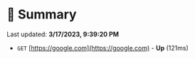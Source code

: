 # 📖 Summary
Last updated: **3/17/2023, 9:39:20 PM**

- `GET` [https://google.com](https://google.com) - **Up** (121ms)
